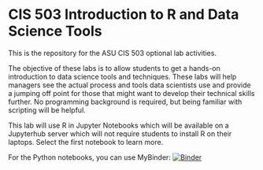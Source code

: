 # CIS 503 Introduction to R and Data Science Tools

This is the repository for the ASU CIS 503 optional lab activities. 

The objective of these labs is to allow students to get a hands-on introduction to data science tools and techniques. These labs will  help managers see the actual process and tools data scientists use and provide a jumping off point for those that might want to develop their technical skills further. No programming background is required, but being familiar with scripting will be helpful. 

This lab will use R in Jupyter Notebooks which will be available on a Jupyterhub server which will not require students to install R on their laptops. Select the first notebook to learn more.

For the Python notebooks, you can use MyBinder:
[![Binder](https://mybinder.org/badge_logo.svg)](https://mybinder.org/v2/gh/azbones/cis503_data_science_tools/HEAD)
